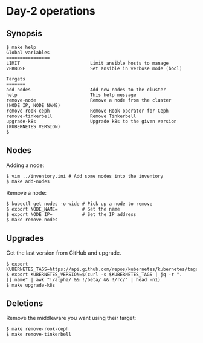 # Day-2 operations

## Synopsis

```console
$ make help
Global variables
================
LIMIT                          Limit ansible hosts to manage
VERBOSE                        Set ansible in verbose mode (bool)

Targets
=======
add-nodes                      Add new nodes to the cluster
help                           This help message
remove-node                    Remove a node from the cluster (NODE_IP, NODE_NAME)
remove-rook-ceph               Remove Rook operator for Ceph
remove-tinkerbell              Remove Tinkerbell
upgrade-k8s                    Upgrade k8s to the given version (KUBERNETES_VERSION)
$
```

## Nodes

Adding a node:

```console
$ vim ../inventory.ini # Add some nodes into the inventory
$ make add-nodes
```

Remove a node:

```console
$ kubectl get nodes -o wide # Pick up a node to remove
$ export NODE_NAME=         # Set the name
$ export NODE_IP=           # Set the IP address
$ make remove-nodes
```

## Upgrades

Get the last version from GitHub and upgrade.

```console
$ export KUBERNETES_TAGS=https://api.github.com/repos/kubernetes/kubernetes/tags
$ export KUBERNETES_VERSION=$(curl -s $KUBERNETES_TAGS | jq -r ".[].name" | awk "!/alpha/ && !/beta/ && !/rc/" | head -n1)
$ make upgrade-k8s
```

## Deletions

Remove the middleware you want using their target:

```console
$ make remove-rook-ceph
$ make remove-tinkerbell
```
